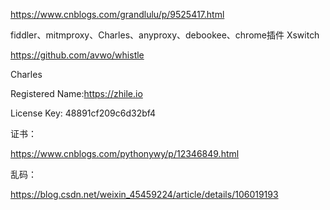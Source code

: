 https://www.cnblogs.com/grandlulu/p/9525417.html





fiddler、mitmproxy、Charles、anyproxy、debookee、chrome插件 Xswitch

https://github.com/avwo/whistle



Charles

Registered Name:https://zhile.io

License Key: 48891cf209c6d32bf4

证书：

https://www.cnblogs.com/pythonywy/p/12346849.html

乱码：

https://blog.csdn.net/weixin_45459224/article/details/106019193